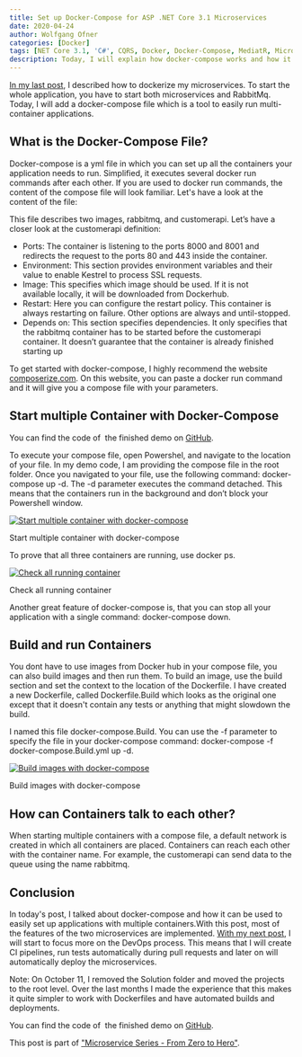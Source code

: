```yaml
---
title: Set up Docker-Compose for ASP .NET Core 3.1 Microservices
date: 2020-04-24
author: Wolfgang Ofner
categories: [Docker]
tags: [NET Core 3.1, 'C#', CQRS, Docker, Docker-Compose, MediatR, Microservice, RabbitMQ, Swagger]
description: Today, I will explain how docker-compose works and how it can be used to easily run multi-container applications with a single command.
---
```

<a href="/asp-net-core-with-https-in-docker" target="_blank" rel="noopener noreferrer">In my last post</a>, I described how to dockerize my microservices. To start the whole application, you have to start both microservices and RabbitMq. Today, I will add a docker-compose file which is a tool to easily run multi-container applications.

## What is the Docker-Compose File?

Docker-compose is a yml file in which you can set up all the containers your application needs to run. Simplified, it executes several docker run commands after each other. If you are used to docker run commands, the content of the compose file will look familiar. Let's have a look at the content of the file:

<script src="https://gist.github.com/WolfgangOfner/45469386cf4c89284cc38a58f4c8b12b.js"></script>

This file describes two images, rabbitmq, and customerapi. Let&#8217;s have a closer look at the customerapi definition:

  * Ports: The container is listening to the ports 8000 and 8001 and redirects the request to the ports 80 and 443 inside the container.
  * Environment: This section provides environment variables and their value to enable Kestrel to process SSL requests.
  * Image: This specifies which image should be used. If it is not available locally, it will be downloaded from Dockerhub.
  * Restart: Here you can configure the restart policy. This container is always restarting on failure. Other options are always and until-stopped.
  * Depends on: This section specifies dependencies. It only specifies that the rabbitmq container has to be started before the customerapi container. It doesn&#8217;t guarantee that the container is already finished starting up

To get started with docker-compose, I highly recommend the website <a href="https://composerize.com/" target="_blank" rel="noopener noreferrer">composerize.com</a>. On this website, you can paste a docker run command and it will give you a compose file with your parameters.

## Start multiple Container with Docker-Compose

You can find the code of  the finished demo on <a href="https://github.com/WolfgangOfner/MicroserviceDemo" target="_blank" rel="noopener noreferrer">GitHub</a>.

To execute your compose file, open Powershel, and navigate to the location of your file. In my demo code, I am providing the compose file in the root folder. Once you navigated to your file, use the following command: docker-compose up -d. The -d parameter executes the command detached. This means that the containers run in the background and don&#8217;t block your Powershell window.

<div class="col-12 col-sm-10 aligncenter">
  <a href="/assets/img/posts/2020/04/Start-multiple-container-with-docker-compose.jpg"><img loading="lazy" src="/assets/img/posts/2020/04/Start-multiple-container-with-docker-compose.jpg" alt="Start multiple container with docker-compose" /></a>
  
  <p>
    Start multiple container with docker-compose
  </p>
</div>

To prove that all three containers are running, use docker ps.

<div class="col-12 col-sm-10 aligncenter">
  <a href="/assets/img/posts/2020/04/Check-all-running-container.jpg"><img loading="lazy" src="/assets/img/posts/2020/04/Check-all-running-container.jpg" alt="Check all running container" /></a>
  
  <p>
    Check all running container
  </p>
</div>

Another great feature of docker-compose is, that you can stop all your application with a single command: docker-compose down.

## Build and run Containers

You dont have to use images from Docker hub in your compose file, you can also build images and then run them. To build an image, use the build section and set the context to the location of the Dockerfile. I have created a new Dockerfile, called Dockerfile.Build which looks as the original one except that it doesn't contain any tests or anything that might slowdown the build.

<script src="https://gist.github.com/WolfgangOfner/a253392bf146f6d437c322e492057924.js"></script>

I named this file docker-compose.Build. You can use the -f parameter to specify the file in your docker-compose command: docker-compose -f docker-compose.Build.yml up -d.

<div class="col-12 col-sm-10 aligncenter">
  <a href="/assets/img/posts/2020/04/Build-images-with-docker-compose.jpg"><img loading="lazy" src="/assets/img/posts/2020/04/Build-images-with-docker-compose.jpg" alt="Build images with docker-compose" /></a>
  
  <p>
    Build images with docker-compose
  </p>
</div>

## How can Containers talk to each other?

When starting multiple containers with a compose file, a default network is created in which all containers are placed. Containers can reach each other with the container name. For example, the customerapi can send data to the queue using the name rabbitmq.

## Conclusion

In today's post, I talked about docker-compose and how it can be used to easily set up applications with multiple containers.With this post, most of the features of the two microservices are implemented. <a href="/build-net-core-in-ci-pipeline-in-azure-devops" target="_blank" rel="noopener noreferrer">With my next post</a>, I will start to focus more on the DevOps process. This means that I will create CI pipelines, run tests automatically during pull requests and later on will automatically deploy the microservices.

Note: On October 11, I removed the Solution folder and moved the projects to the root level. Over the last months I made the experience that this makes it quite simpler to work with Dockerfiles and have automated builds and deployments.

You can find the code of  the finished demo on <a href="https://github.com/WolfgangOfner/MicroserviceDemo" target="_blank" rel="noopener noreferrer">GitHub</a>.

This post is part of ["Microservice Series - From Zero to Hero"](/microservice-series-from-zero-to-hero).